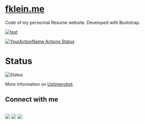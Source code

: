 # [fklein.me](https://www.fklein.me)
 Code of my personnal Resume website. Developed with Bootstrap.

 [![test](https://github.com/fklein82/resumev2/workflows/test/badge.svg)](https://github.com/fklein82/resumev2/actions?query=workflow%3Atest)

 [![YourActionName Actions Status](https://github.com/fklein82/resumev2/workflows/Build-Push-DockerHUB/badge.svg)](https://github.com/fklein82/resumev2/actions)

# Status

 ![Status](https://frederic-klein.npkn.net/fklein-stat/)

 More information on [Uptimerobot](https://stats.uptimerobot.com/GzwEBSJV02).

## Connect with me
<br>
<a href="https://twitter.com/fklein82"><img src="https://img.shields.io/badge/Twitter-1DA1F2?style=for-the-badge&logo=twitter&logoColor=white"></a>
<a href="https://www.linkedin.com/in/fklein82/"><img src="https://img.shields.io/badge/LinkedIn-0077B5?style=for-the-badge&logo=linkedin&logoColor=white"></a>
<a href="mailto:frederic.klein@gmail.com"><img src="https://img.shields.io/badge/Gmail-D14836?style=for-the-badge&logo=gmail&logoColor=white"></a>


